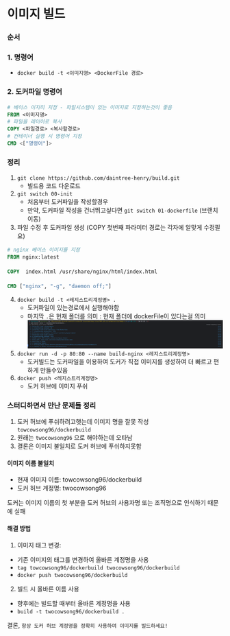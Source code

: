 # 이미지 빌드

### 순서


### 1. 명령어
- `docker build -t <이미지명> <DockerFile 경로>`

### 2. 도커파일 명령어
```dockerfile
# 베이스 이지미 지정 - 파일시스템이 있는 이미지로 지정하는것이 좋음
FROM <이미지명> 
# 파일을 레이어로 복사
COPY <파일경로> <복사할경로>
# 컨테이너 실행 시 명령어 지정
CMD <["명령어"]>
```

### 정리
1. `git clone https://github.com/daintree-henry/build.git`
    - 빌드용 코드 다운로드
2. `git switch 00-init`
    - 처음부터 도커파일을 작성할경우
    - 만약, 도커파일 작성을 건너뛰고싶다면 `git switch 01-dockerfile` (브랜치이동)
3. 파일 수정 후 도커파일 생성 (COPY 첫번째 파라미터 경로는 각자에 알맞게 수정필요)
```dockerfile
# nginx 베이스 이미지를 지정
FROM nginx:latest

COPY  index.html /usr/share/nginx/html/index.html

CMD ["nginx", "-g", "daemon off;"]

```
4. `docker build -t <레지스트리계정명> .`
    - 도커파일이 있는경로에서 실행해야함
    - 마지막 `.`은 현재 폴더를 의미 : 현재 폴더에 dockerFile이 있다는걸 의미![img.png](png/02-이미지빌드-성공.png)
5. `docker run -d -p 80:80 --name build-nginx <레지스트리계정명>`
   - 도커빌드는 도커파일을 이용하여 도커가 직접 이미지를 생성하여 더 빠르고 편하게 만들수있음
6. `docker push <레지스트리계정명>`
   - 도커 허브에 이미지 푸쉬

### 스터디하면서 만난 문제들 정리
1. 도커 허브에 푸쉬하려고햇는데 이미지 명을 잘못 작성 `towcowsong96/dockerbuild`
2. 원래는 `twocowsong96` 으로 해야하는데 오타남
3. 결론은 이미지 불일치로 도커 허브에 푸쉬하지못함

#### 이미지 이름 불일치
- 현재 이미지 이름: towcowsong96/dockerbuild
- 도커 허브 계정명: twocowsong96

도커는 이미지 이름의 첫 부분을 도커 허브의 사용자명 또는 조직명으로 인식하기 때문에 실패

#### 해결 방법
1. 이미지 태그 변경:
- 기존 이미지의 태그를 변경하여 올바른 계정명을 사용
- `tag towcowsong96/dockerbuild twocowsong96/dockerbuild`
- `docker push twocowsong96/dockerbuild`
2. 빌드 시 올바른 이름 사용
- 향후에는 빌드할 때부터 올바른 계정명을 사용
- `build -t twocowsong96/dockerbuild .`

결론, `항상 도커 허브 계정명을 정확히 사용하여 이미지를 빌드하세요!`
